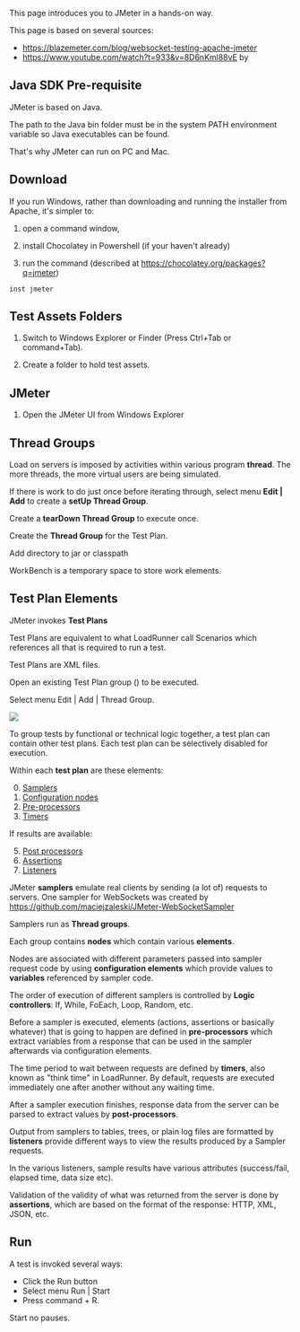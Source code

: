 This page introduces you to JMeter in a hands-on way.

This page is based on several sources:
* https://blazemeter.com/blog/websocket-testing-apache-jmeter
* https://www.youtube.com/watch?t=933&v=8D6nKml88vE by 

## <a name="Java"> Java SDK Pre-requisite</a>
JMeter is based on Java.

The path to the Java bin folder must be in the system PATH environment variable
so Java executables can be found.

That's why JMeter can run on PC and Mac.


## <a name="Download"> Download</a>
If you run Windows, rather than downloading and running the installer from
Apache, 
it's simpler to:

1) open a command window,

2) install Chocolatey in Powershell (if your haven't already)

3) run the command (described at https://chocolatey.org/packages?q=jmeter)

```
inst jmeter
```

## <a name="TestPlanFolders"> Test Assets Folders</a>
1) Switch to Windows Explorer or Finder 
  (Press Ctrl+Tab or command+Tab). 

2) Create a folder to hold test assets.

## <a name="JMeterUI"> JMeter</a>
1) Open the JMeter UI from Windows Explorer


## <a name="ThreadGroups"> Thread Groups</a>
Load on servers is imposed by activities within various program <strong>thread</strong>.
The more threads, the more virtual users are being simulated.

If there is work to do just once before iterating through,
select menu <strong>Edit | Add</strong> to create a <strong>setUp Thread Group</strong>.

Create a <strong>tearDown Thread Group</strong> to execute once.

Create the <strong>Thread Group</strong> for the Test Plan.

Add directory to jar or classpath

WorkBench is a temporary space to store work elements.

## <a name="TestPlan"> Test Plan Elements</a>
JMeter invokes <strong>Test Plans</strong>

Test Plans are equivalent to what LoadRunner call Scenarios
which references all that is required to run a test.

Test Plans are XML files.

Open an existing Test Plan group () to be executed.

Select menu Edit | Add | Thread Group.

<a target="_blank" href="https://cloud.githubusercontent.com/assets/300046/8502621/c48a5aca-216f-11e5-860a-fb57d757bb4e.png">
<img src="https://cloud.githubusercontent.com/assets/300046/8502621/c48a5aca-216f-11e5-860a-fb57d757bb4e.png"
/></a>

To group tests by functional or technical logic together,
a test plan can contain other test plans.
Each test plan can be selectively disabled for execution.

Within each <strong>test plan</strong> are these elements:

0. <a href="#Samplers"> Samplers</a>
1. <a href="#Node"> Configuration nodes</a>
2. <a href="#Preprocessors"> Pre-processors</a>
3. <a href="#Timers">Timers</a>

  If results are available: 

5. <a href="#PreProcessors"> Post processors</a>
6. <a href="#Assertions"> Assertions</a>
7. <a href="#Listeners"> Listeners</a>


<a name="Samplers"></a>
JMeter <strong>samplers</strong> emulate real clients by sending (a lot of) requests to servers.
One sampler for WebSockets was created by 
https://github.com/maciejzaleski/JMeter-WebSocketSampler

Samplers run as <strong>Thread groups</strong>.

Each group contains <strong>nodes</strong> which contain various <strong>elements</strong>.

<a name="Nodes"></a>
Nodes are associated with 
different parameters passed into sampler request code by using 
<strong>configuration elements</strong> which provide values to
<strong>variables</strong> referenced by sampler code.

<a name="LogicControllers"></a>
The order of execution of different samplers is controlled by
<strong>Logic controllers</strong>: 
If, While, FoEach, Loop, Random, etc.


<a name="PreProcessors"></a>
Before a sampler is executed, elements (actions, assertions or basically whatever) that is going to happen 
are defined in <strong>pre-processors</strong> which
extract variables from a response that can be used in the sampler afterwards via configuration elements.

<a name="Timers"></a>
The time period to wait between requests are defined by <strong>timers</strong>,
also known as "think time" in LoadRunner.
By default, requests are executed immediately one after another without any waiting time.


<a name="PostProcessors"></a>
After a sampler execution finishes,
response data from the server can be parsed to extract values 
by <strong>post-processors</strong>.


<a name="Listeners"></a>
Output from samplers to tables, trees, or plain log files are formatted by
<strong>listeners</strong>
provide different ways to view the results produced by a Sampler requests. 


<a name="Attributes"></a>
In the various listeners,
sample results have various attributes (success/fail, elapsed time, data size etc).


<a name="Assertions"></a>
Validation of the validity of what was returned from the server is done by 
<strong>assertions</strong>, which are based on the format of the response:
HTTP, XML, JSON, etc.


## <a name="Run"> Run</a>
A test is invoked several ways:

* Click the Run button
* Select menu Run | Start
* Press command + R.

Start no pauses.



